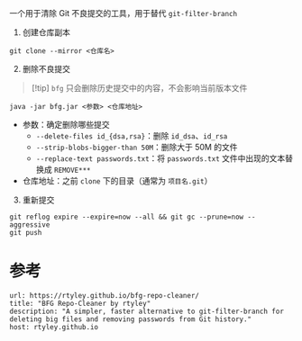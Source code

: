 一个用于清除 Git 不良提交的工具，用于替代 `git-filter-branch`

1. 创建仓库副本

```shell
git clone --mirror <仓库名>
```

2. 删除不良提交

> [!tip] `bfg` 只会删除历史提交中的内容，不会影响当前版本文件

```shell
java -jar bfg.jar <参数> <仓库地址>
```

- 参数：确定删除哪些提交
	- `--delete-files id_{dsa,rsa}`：删除 `id_dsa`、`id_rsa`
	- `--strip-blobs-bigger-than 50M`：删除大于 50M 的文件
	- `--replace-text passwords.txt`：将 `passwords.txt` 文件中出现的文本替换成 `REMOVE***`
- 仓库地址：之前 `clone` 下的目录（通常为 `项目名.git`）

3. 重新提交

```shell
git reflog expire --expire=now --all && git gc --prune=now --aggressive
git push
```

# 参考

```cardlink
url: https://rtyley.github.io/bfg-repo-cleaner/
title: "BFG Repo-Cleaner by rtyley"
description: "A simpler, faster alternative to git-filter-branch for deleting big files and removing passwords from Git history."
host: rtyley.github.io
```

